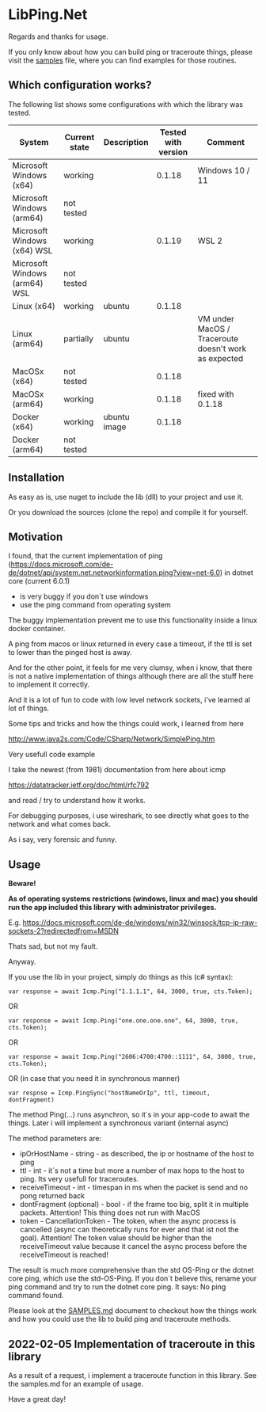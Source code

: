 # LibPing.Net

Regards and thanks for usage.

If you only know about how you can build ping or traceroute things, please visit the <a href="SAMPLES.md">samples</a> file, where you can find examples for those routines.

## Which configuration works?
The following list shows some configurations with which the library was tested.

| System                        | Current state | Description  | Tested with version | Comment                                              |
|-------------------------------|---------------|--------------|---------------------|------------------------------------------------------|
| Microsoft Windows (x64)       | working       |              | 0.1.18              | Windows 10 / 11                                      |
| Microsoft Windows (arm64)     | not tested    |              |                     |                                                      |
| Microsoft Windows (x64) WSL   | working       |              | 0.1.19              | WSL 2                                                |
| Microsoft Windows (arm64) WSL | not tested    |              |                     |                                                      |
| Linux (x64)                   | working       | ubuntu       | 0.1.18              |                                                      |
| Linux (arm64)                 | partially     | ubuntu       |                     | VM under MacOS / Traceroute doesn't work as expected |
| MacOSx (x64)                  | not tested    |              | 0.1.18              |                                                      |
| MacOSx (arm64)                | working       |              | 0.1.18              | fixed with 0.1.18                                    |
| Docker (x64)                  | working       | ubuntu image | 0.1.18              |                                                      |
| Docker (arm64)                | not tested    |              |                     |                                                      |

## Installation
As easy as is, use nuget to include the lib (dll) to your project and use it.

Or you download the sources (clone the repo) and compile it for yourself.

## Motivation
I found, that the current implementation of ping (https://docs.microsoft.com/de-de/dotnet/api/system.net.networkinformation.ping?view=net-6.0) in dotnet core (current 6.0.1)
- is very buggy if you don´t use windows
- use the ping command from operating system

The buggy implementation prevent me to use this functionality inside a linux docker container.

A ping from macos or linux returned in every case a timeout, if the ttl is set to lower than the pinged host is away.

And for the other point, it feels for me very clumsy, when i know, that there is not a native implementation of things although there are all the stuff here to implement it correctly.

And it is a lot of fun to code with low level network sockets, i've learned al lot of things.

Some tips and tricks and how the things could work, i learned from here

http://www.java2s.com/Code/CSharp/Network/SimplePing.htm

Very usefull code example


I take the newest (from 1981) documentation from here about icmp

https://datatracker.ietf.org/doc/html/rfc792

and read / try to understand how it works.

For debugging purposes, i use wireshark, to see directly what goes to the network and what comes back.

As i say, very forensic and funny.

## Usage
**Beware!**

**As of operating systems restrictions (windows, linux and mac) you should run the app included this library with administrator privileges.**

E.g. https://docs.microsoft.com/de-de/windows/win32/winsock/tcp-ip-raw-sockets-2?redirectedfrom=MSDN


Thats sad, but not my fault.


Anyway.


If you use the lib in your project, simply do things as this (c# syntax):


`var response = await Icmp.Ping("1.1.1.1", 64, 3000, true, cts.Token);`


OR


`var response = await Icmp.Ping("one.one.one.one", 64, 3000, true, cts.Token);`


OR


`var response = await Icmp.Ping("2606:4700:4700::1111", 64, 3000, true, cts.Token);`

OR (in case that you need it in synchronous manner)

`var respnse = Icmp.PingSync("hostNameOrIp", ttl, timeout, dontFragment)`


The method Ping(...) runs asynchron, so it´s in your app-code to await the things.
Later i will implement a synchronous variant (internal async)

The method parameters are:
- ipOrHostName - string - as described, the ip or hostname of the host to ping
- ttl - int - it´s not a time but more a number of max hops to the host to ping. Its very usefull for traceroutes.
- receiveTimeout - int - timespan in ms when the packet is send and no pong returned back
- dontFragment (optional) - bool - if the frame too big, split it in multiple packets. Attention! This thing does not run with MacOS
- token - CancellationToken - The token, when the async process is cancelled (async can theoretically runs for ever and that ist not the goal). Attention! The token value should be higher than the receiveTimeout value because it cancel the async process before the receiveTimeout is reached!


The result is much more comprehensive than the std OS-Ping or the dotnet core ping, which use the std-OS-Ping.
If you don´t believe this, rename your ping command and try to run the dotnet core ping. It says: No ping command found.

Please look at the <a href="SAMPLES.md">SAMPLES.md</a> document to checkout how the things work and how you could use the lib to build ping and traceroute methods.

## 2022-02-05 Implementation of traceroute in this library
As a result of a request, i implement a traceroute function in this library. See the samples.md for an example of usage. 

Have a great day!